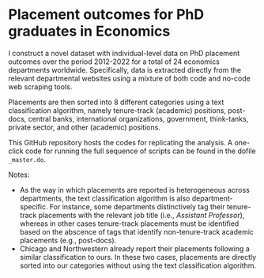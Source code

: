 # Placement outcomes for PhD graduates in Economics

I construct a novel dataset with individual-level data on PhD placement outcomes over the period 2012-2022 for a total of 24 economics departments
worldwide. Specifically, data is extracted directly from the relevant departmental websites using a mixture of both code and no-code web scraping tools. 

Placements are then sorted into 8 different categories using a text classification algorithm, namely tenure-track (academic) positions, 
post-docs, central banks, international organizations, government, think-tanks, private sector, and other (academic) positions.

This GitHub repository hosts the codes for replicating the analysis. A one-click code for running the full sequence of scripts can be found in the dofile `_master.do`.

Notes:
* As the way in which placements are reported is heterogeneous across departments, the text classification algorithm is also department-specific. For instance, 
some departments distinctively tag their tenure-track placements with the relevant job title (i.e., *Assistant Professor*), whereas in other cases tenure-track placements must be identified based on the abscence of tags that identify non-tenure-track academic placements (e.g., post-docs).
* Chicago and Northwestern already report their placements following a similar classification to ours. In these two cases, placements are directly sorted into our categories without using the text classification algorithm.


